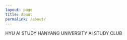 ```yaml
---
layout: page
title: About
permalink: /about/
---
```


HYU AI STUDY
HANYANG UNIVERSITY AI STUDY CLUB
